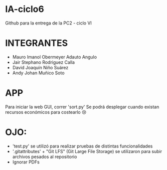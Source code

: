 # IA-ciclo6
Github para la entrega de la PC2 - ciclo VI
# INTEGRANTES
* Mauro Imanol Obermeyer Adauto Angulo
* Jair Stephano Rodriguez Calla
* David Joaquín Niño Suárez
* Andy Johan Muñico Soto
# APP
Para iniciar la web GUI, correr 'sort.py'
Se podrá desplegar cuando existan recursos económicos para costearlo 😢

# OJO: 
* 'test.py' se utilizó para realizar pruebas de distintas funcionalidades
* '.gitattributes' + "Git LFS" (Git Large File Storage) <archivo borrado> se utilizaron para subir archivos pesados al repositorio
* Ignorar PDFs